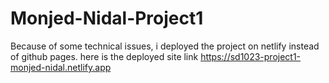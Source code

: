 # Monjed-Nidal-Project1

Because of some technical issues, i deployed the project on netlify instead of github pages.
here is the deployed site link https://sd1023-project1-monjed-nidal.netlify.app
